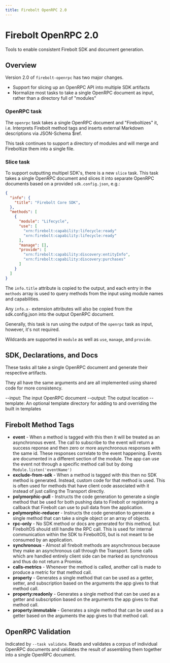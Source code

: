 ```yaml
---
title: Firebolt OpenRPC 2.0
---
```

# Firebolt OpenRPC 2.0
Tools to enable consistent Firebolt SDK and document generation.

## Overview
Version 2.0 of `firebolt-openrpc` has two major changes.

- Support for slicing up an OpenRPC API into multiple SDK artifacts
- Normalize most tasks to take a single OpenRPC document as input, rather than a directory full of "modules"

### OpenRPC task
The `openrpc` task takes a single OpenRPC document and "Fireboltizes" it, i.e. Interprets Firebolt method tags and inserts external Markdown descriptions via JSON-Schema $ref.

This task continues to support a directory of modules and will merge and Fireboltize them into a single file.

### Slice task
To support outputting multipel SDK's, there is a new `slice` task. This task takes a single OpenRPC document and slices it into separate OpenRPC documents based on a provided `sdk.config.json`, e.g.:

```json
{
  "info": {
    "title": "Firebolt Core SDK",
  },
  "methods": [
    {
      "module": "Lifecycle",
      "use": [
        "xrn:firebolt:capability:lifecycle:ready"
        "xrn:firebolt:capability:lifecycle:ready"
      ],
      "manage": [],
      "provide": [
        "xrn:firebolt:capability:discovery:entityInfo",
        "xrn:firebolt:capability:discovery:purchases"
      ]
    }
  ]
}
```

The `info.title` attribute is copied to the output, and each entry in the `methods` array is used to query methods from the input using module names and capabilities.

Any `info.x-` extension attributes will also be copied from the sdk.config.json into the output OpenRPC document.

Generally, this task is run using the output of the `openrpc` task as input, however, it's not required.

Wildcards are supported in `module` as well as `use`, `manage`, and `provide`.

## SDK, Declarations, and Docs
These tasks all take a single OpenRPC document and generate their respective artifacts.

They all have the same arguments and are all implemented using shared code for more consistency.

--input: The input OpenRPC document
--output: The output location
--template: An optional template directory for adding to and overriding the built in templates


## Firebolt Method Tags
* __event__ - When a method is tagged with this then it will be treated as an asynchronous event. The call to subscribe to the event will return a success reponse and then zero or more asynchronous responses with the same id. These responses correlate to the event happening. Events are documented in a different section of the module. The app can use the event not through a specific method call but by doing `Module.listen('eventName')`
* __exclude-from-sdk__ - When a method is tagged with this then no SDK method is generated. Instead, custom code for that method is used. This is often used for methods that have client code associated with it instead of just calling the Transport directly.
* __polymorphic-pull__ - Instructs the code generation to generate a single method that be used for both pushing data to Firebolt or registering a callback that Firebolt can use to pull data from the application.
* __polymorphic-reducer__ - Instructs the code generation to generate a single method that can take a single object or an array of objects.
* __rpc-only__ - No SDK method or docs are generated for this method, but FireboltOS should still handle the RPC call. This is used for internal communication within the SDK to FireboltOS, but is not meant to be consumed by an application.
* __synchronous__ - Almost all firebolt methods are asynchronous because they make an asynchronous call through the Transport. Some calls which are handled entirely client side can be marked as synchronous and thus do not return a Promise.
* __calls-metrics__ - Whenever the method is called, another call is made to produce a metric for that method call.
* __property__ - Generates a single method that can be used as a getter, setter, and subscription based on the arguments the app gives to that method call.
* __property:readonly__ - Generates a single method that can be used as a getter and subscription based on the arguments the app gives to that method call.
* __property:immutable__ - Generates a single method that can be used as a getter based on the arguments the app gives to that method call.

## OpenRPC Validation

Indicated by `--task validate`. Reads and validates a corpus of individual OpenRPC documents and validates the result of assembling them together into a single OpenRPC document.

